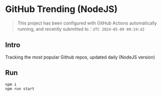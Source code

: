 # GitHub Trending (NodeJS)

> This project has been configured with GitHub Actions automatically running, and recently submitted to：`UTC 2024-05-09 09:24:42`

## Intro

Tracking the most popular Github repos, updated daily (NodeJS version)

## Run

```bash
npm i
npm run start
```
